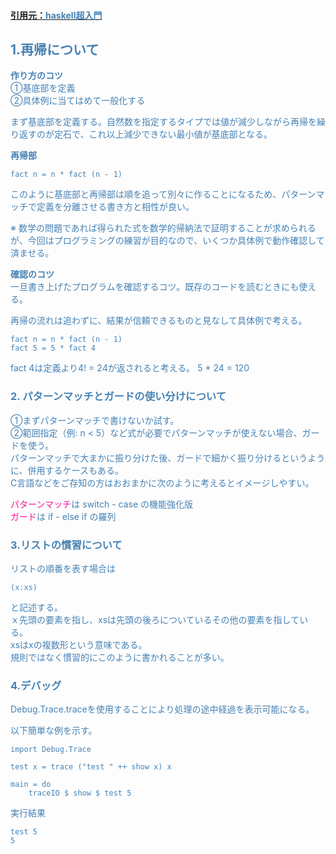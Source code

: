 #### [引用元：<font color="Steelblue">haskell超入門](http://qiita.com/7shi/items/145f1234f8ec2af923ef)

## 1.再帰について  
**作り方のコツ**  
①基底部を定義  
②具体例に当てはめて一般化する   

まず基底部を定義する。自然数を指定するタイプでは値が減少しながら再帰を繰り返すのが定石で、これ以上減少できない最小値が基底部となる。

**再帰部**  
```
fact n = n * fact (n - 1)
```  
このように基底部と再帰部は順を追って別々に作ることになるため、パターンマッチで定義を分離させる書き方と相性が良い。

※ 数学の問題であれば得られた式を数学的帰納法で証明することが求められるが、今回はプログラミングの練習が目的なので、いくつか具体例で動作確認して済ませる。

**確認のコツ**  
一旦書き上げたプログラムを確認するコツ。既存のコードを読むときにも使える。

再帰の流れは追わずに、結果が信頼できるものと見なして具体例で考える。
```
fact n = n * fact (n - 1)  
fact 5 = 5 * fact 4
```  
fact 4は定義より4! = 24が返されると考える。
5 * 24 = 120

### 2. パターンマッチとガードの使い分けについて  
①まずパターンマッチで書けないか試す。  
②範囲指定（例: n < 5）など式が必要でパターンマッチが使えない場合、ガードを使う。  
パターンマッチで大まかに振り分けた後、ガードで細かく振り分けるというように、併用するケースもある。  
C言語などをご存知の方はおおまかに次のように考えるとイメージしやすい。

<font color="DeepPink">パターンマッチ</font>は switch - case の機能強化版  
<font color="DeepPink">ガード</font>は if - else if の羅列

### 3.リストの慣習について
リストの順番を表す場合は
```
(x:xs)
```
と記述する。  
ｘ先頭の要素を指し、xsは先頭の後ろについているその他の要素を指している。  
xsはxの複数形という意味である。  
規則ではなく慣習的にこのように書かれることが多い。

### 4.デバッグ  
Debug.Trace.traceを使用することにより処理の途中経過を表示可能になる。

以下簡単な例を示す。  
```
import Debug.Trace

test x = trace ("test " ++ show x) x

main = do
    traceIO $ show $ test 5  

```

実行結果
```
test 5
5
```
